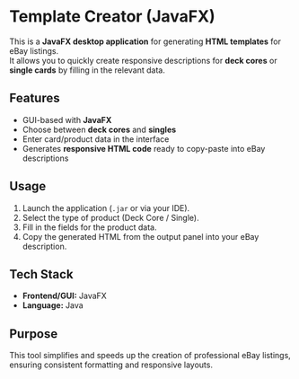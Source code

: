 # Template Creator (JavaFX)

This is a **JavaFX desktop application** for generating **HTML templates** for eBay listings.  
It allows you to quickly create responsive descriptions for **deck cores** or **single cards** by filling in the relevant data.

## Features

- GUI-based with **JavaFX**  
- Choose between **deck cores** and **singles**  
- Enter card/product data in the interface  
- Generates **responsive HTML code** ready to copy-paste into eBay descriptions  

## Usage

1. Launch the application (`.jar` or via your IDE).  
2. Select the type of product (Deck Core / Single).  
3. Fill in the fields for the product data.  
4. Copy the generated HTML from the output panel into your eBay description.

## Tech Stack

- **Frontend/GUI:** JavaFX  
- **Language:** Java  

## Purpose

This tool simplifies and speeds up the creation of professional eBay listings, ensuring consistent formatting and responsive layouts.
